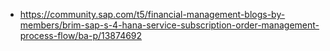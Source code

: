 

* https://community.sap.com/t5/financial-management-blogs-by-members/brim-sap-s-4-hana-service-subscription-order-management-process-flow/ba-p/13874692
